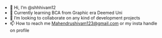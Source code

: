 - 👋 Hi, I’m @shhhivam12
- 🌱 Currently learning BCA from Graphic era Deemed Uni
- 💞️ I’m looking to collaborate on any kind of development projects
- 📫 How to reach me Mahendrushivam123@gmail.com or my insta handle on profile

<!---
shhhivam12/shhhivam12 is a ✨ special ✨ repository because its `README.md` (this file) appears on your GitHub profile.
You can click the Preview link to take a look at your changes.
--->
